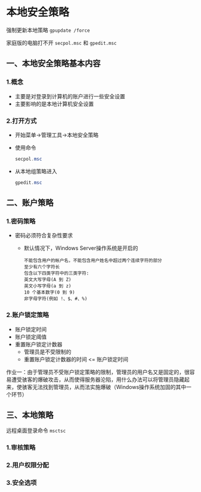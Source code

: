 # 本地安全策略

强制更新本地策略 `gpupdate /force`

家庭版的电脑打不开 `secpol.msc` 和 `gpedit.msc`

## 一、本地安全策略基本内容

### 1.概念

- 主要是对登录到计算机的账户进行一些安全设置
- 主要影响的是本地计算机安全设置

### 2.打开方式

- 开始菜单->管理工具->本地安全策略

- 使用命令

  ```powershell
  secpol.msc
  ```

- 从本地组策略进入

  ```powershell
  gpedit.msc
  ```

## 二、账户策略

### 1.密码策略

- 密码必须符合复杂性要求

  - 默认情况下，Windows Server操作系统是开启的

    ```
    不能包含用户的帐户名，不能包含用户姓名中超过两个连续字符的部分
    至少有六个字符长
    包含以下四类字符中的三类字符:
    英文大写字母(A 到 Z)
    英文小写字母(a 到 z)
    10 个基本数字(0 到 9)
    非字母字符(例如 !、$、#、%)
    ```

### 2.账户锁定策略

- 账户锁定时间
- 账户锁定阈值
- 重置账户锁定计数器
  - 管理员是不受限制的
  - 重置账户锁定计数器的时间  <= 账户锁定时间


作业一：由于管理员不受账户锁定策略的限制，管理员的用户名又是固定的，很容易遭受骇客的爆破攻击，从而使得服务器沦陷，用什么办法可以将管理员隐藏起来，使骇客无法找到管理员，从而法实施爆破（Windows操作系统加固的其中一个环节）

## 三、本地策略

远程桌面登录命令 `msctsc`

### 1.审核策略



### 2.用户权限分配



### 3.安全选项




